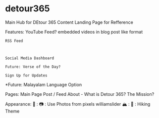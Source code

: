 # detour365

Main Hub for DEtour 365 Content 
    Landing Page for Refference

Features: 
    YouTube Feed? 
        embedded videos in blog post like format

    RSS Feed
        


    Social Media Dashboard 

    Future: Verse of the Day? 

    Sign Up for Updates

*Future: Malayalam Language Option

Pages:
    Main Page Post / Feed 
    About - What is Detour 365? The Mission? 


Appearance: 
    🌲 : 
    📷 : Use Photos from pixels williamslider 
    🏔️ : 
    🥾 : Hiking Theme 